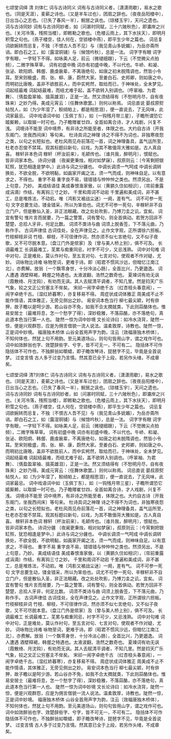 七颂堂词绎
清 刘体仁
词与古诗同义
词有与古诗同义者，〔潇潇雨歇〕，易水之歌也。〔同是天涯〕，麦蕲之诗也。〔又是羊车过也〕，团扇之辞也。〔夜夜岳阳楼中〕，日出当心之志也。〔已失了春风一半〕，鲵居之讽也。〔琼楼玉宇〕，天问之遗也。
词与古诗同妙
词有与古诗同妙者，如〔问甚时同赋，三十六陂秋色〕，即灞岸之兴也。〔关河冷落，残照当楼〕，即敕勒之歌也。〔危楼云雨上，其下水扶天〕，即明月积雪之句也。〔燕子楼空，佳人何在，空锁楼中燕〕，即平生少年之篇也。
词忌复
词欲婉转而忌复，不独〔不恨古人吾不见〕与〔我见青山多妩媚〕，为岳亦斋所诮。即白石之工，如〔露湿铜铺〕与〔候馆吟秋〕，总是一法。
词字字有眼
词字字有眼，一字轻下不得。如咏美人足，前云〔微褪细跟〕，下云〔不觉微尖点拍频〕，二微字殊草草。
词有初盛中晚
词亦有初盛中晚，不以代也。牛峤、和凝、张泌、欧阳炯、韩偓、鹿虔扆辈，不离唐绝句，如唐之初未脱隋调也，然皆小令耳。至宋则极盛，周、张、柳、康，蔚然大家。至姜白石、史邦卿，则如唐之中。而明初比唐晚，盖非不欲胜前人，而中实枵然，取给而已，于神味处，全未梦见。
词起结最难
词起结最难，而结尤难于起，盖不欲转入别调也。〔呼翠袖、为君舞〕、〔倩盈盈翠袖、搵英雄泪〕，正是一法。然又须结得有〔不愁明月尽，自有夜珠来〕之妙乃得。美成元宵云：〔任舞休歌罢。〕则何以称焉。
词忌直说
晏叔原熨帖悦人，如〔为少年湿了，鲛绡帕上，都是相思泪〕，便一直说去，了无风味，此词家最忌。
词中戏语词中如〔玉佩丁东〕，如〔一钩残月带三星〕，子瞻所谓恐它姬厮赖，以取娱一时可也。乃子瞻赠崔廿四，全首如离合诗，才人戏剧，兴复不浅。
词境诗不能至
词中境界，有非诗之所能至者，体限之也。大约自古诗〔开我东阁门，坐我西间床〕等句来。
杜诗具词之神理
诗之不得不为词也，非独寒夜怨之类，以句之长短拟也。老杜风雨见舟前落花一首，词之神理备具，盖气运所至，杜老亦忍俊不禁耳。观其标题曰新句，曰戏，为其不敢偭背大雅如是。古人真自喜。
稼轩非本色词
稼轩〔杯汝前来〕，毛颖传也。〔谁共我，醉明月〕，恨赋也。皆非词家本色。
诗词分疆
〔夜阑更秉烛，相对如梦寐〕，叔原则云：〔今宵剩把银缸照，犹恐相逢是梦中。〕此诗与词之分疆也。
中调长调须一气呵成
中调长调转换处，不欲全脱，不欲明黏，如画家开阖之法，须一气而成，则神味自足。以有意求之，不得也。
重字不易
重字良不易，错错错与忡忡忡之类也。然须另出，不是上句意，乃妙。
美成结语佳
美成春恨渔家傲，以〔黄鹂久住如相识〕，〔帘前重露成涓滴〕作结，有离钩三寸之妙。
千里和周词不动宕
千里遍和美成词，非不甚工，总是堆炼法，不动宕。唯〔鸿影又被战尘迷〕一阕，差有气。
词不可参一死句
文字总要生动，镂金错采，所以为笨伯也。词尤不可参一死句，辛稼轩非不自立门户，但是散仙入圣，非正法眼藏。改之处处吹影，乃博刀圭之讥，宜矣。
词宜有警句
惟片言而居要，乃一篇之警策，词有警句，则全首俱动。若贺方回非不楚楚，总拾人牙非，何足比数。
词须不类诗与曲
词须上脱香签，下不落元曲，乃称作手。
古词声律佳
古词佳处，全在声律见之。止作文字观，正所谓徐六担板。
竹枝柳枝非词
竹枝、柳枝，不可径律作词，然亦须不似七言绝句，又不似子夜歌，又不可尽脱本意。〔盘江门外是侬家〕及〔曾与美人桥上别〕，俱不可及。
长调最难工
长调最难工，芜累与痴重同忌，衬字不可少，又忌浅熟。
词中对句难
词中对句，正是难处，莫认作衬句，至五言对句、七言对句，使观者不作对疑，尤妙。
词咏物比诗难
咏物至词，更难于诗。即〔昭君不惯风沙远，但暗忆江南江北〕，亦费解。放翁〔一个飘零身世，十分冷淡心肠〕，全首比兴，乃更遒逸。
词人遭遇
酒壁释褐，韩偓之特遇也。太液波翻，浩然之数奇也。
夏竦词有劝无讽
〔霞散绮、月沈钩〕，有劝而无讽。其人去赋清平调者，不知几里。然是钧天广乐气象，较之文正公穷塞主不侔矣。
宋祁一闹字卓绝千古
〔红杏枝头春意闹〕，一闹字卓绝千古。〔湿红娇暮寒〕，亦复移易不得。
周症状成词体雅正
周美成不止不能作情语，其体雅正，无旁见侧出之妙。
易安词本色当行
柳七最尖颖，时有俳狎，故子瞻以是呵少游。若山谷亦不免，如我不合太撋就类，下此则蒜酪体也。惟易安居士〔最难将息，怎一个愁字了得〕，深妙稳雅，不落蒜酪，亦不落绝句，真此道本色当行第一人也。
陡然一惊为词中妙境
文长论诗曰：如冷水浇背，陡然一惊，便是兴观群怨，应是为佣言借貌一流人说法。温柔敦厚，诗教也。陡然一惊，正是词中妙境。
福唐独木桥体
山谷全首用声字为韵，注云〔效福唐独木桥体〕，不知何体也，然犹上句不用韵。至元美道场山，则句句皆用山字，谓之戏作可也。词中如效醉翁也字、效楚辞些字、兮字，皆不可无一，不可有二。
隐括体不可作
隐括体不可作也，不独醉翁如嚼蜡，即子瞻改琴诗，琵琶字不见，毕竟是全首说梦。
过变言情
古人多于过变乃言情。然其意已全于上段，若另作头绪，不成章矣。

七颂堂词绎 清?刘体仁
词与古诗同义
词有与古诗同义者，〔潇潇雨歇〕，易水之歌也。〔同是天涯〕，麦蕲之诗也。〔又是羊车过也〕，团扇之辞也。〔夜夜岳阳楼中〕，日出当心之志也。〔已失了春风一半〕，鲵居之讽也。〔琼楼玉宇〕，天问之遗也。
词与古诗同妙
词有与古诗同妙者，如〔问甚时同赋，三十六陂秋色〕，即灞岸之兴也。〔关河冷落，残照当楼〕，即敕勒之歌也。〔危楼云雨上，其下水扶天〕，即明月积雪之句也。〔燕子楼空，佳人何在，空锁楼中燕〕，即平生少年之篇也。
词忌复
词欲婉转而忌复，不独〔不恨古人吾不见〕与〔我见青山多妩媚〕，为岳亦斋所诮。即白石之工，如〔露湿铜铺〕与〔候馆吟秋〕，总是一法。
词字字有眼
词字字有眼，一字轻下不得。如咏美人足，前云〔微褪细跟〕，下云〔不觉微尖点拍频〕，二微字殊草草。
词有初盛中晚
词亦有初盛中晚，不以代也。牛峤、和凝、张泌、欧阳炯、韩偓、鹿虔扆辈，不离唐绝句，如唐之初未脱隋调也，然皆小令耳。至宋则极盛，周、张、柳、康，蔚然大家。至姜白石、史邦卿，则如唐之中。而明初比唐晚，盖非不欲胜前人，而中实枵然，取给而已，于神味处，全未梦见。
词起结最难
词起结最难，而结尤难于起，盖不欲转入别调也。〔呼翠袖、为君舞〕、〔倩盈盈翠袖、搵英雄泪〕，正是一法。然又须结得有〔不愁明月尽，自有夜珠来〕之妙乃得。美成元宵云：〔任舞休歌罢。〕则何以称焉。
词忌直说
晏叔原熨帖悦人，如〔为少年湿了，鲛绡帕上，都是相思泪〕，便一直说去，了无风味，此词家最忌。
词中戏语词中如〔玉佩丁东〕，如〔一钩残月带三星〕，子瞻所谓恐它姬厮赖，以取娱一时可也。乃子瞻赠崔廿四，全首如离合诗，才人戏剧，兴复不浅。
词境诗不能至
词中境界，有非诗之所能至者，体限之也。大约自古诗〔开我东阁门，坐我西间床〕等句来。
杜诗具词之神理
诗之不得不为词也，非独寒夜怨之类，以句之长短拟也。老杜风雨见舟前落花一首，词之神理备具，盖气运所至，杜老亦忍俊不禁耳。观其标题曰新句，曰戏，为其不敢偭背大雅如是。古人真自喜。
稼轩非本色词
稼轩〔杯汝前来〕，毛颖传也。〔谁共我，醉明月〕，恨赋也。皆非词家本色。
诗词分疆
〔夜阑更秉烛，相对如梦寐〕，叔原则云：〔今宵剩把银缸照，犹恐相逢是梦中。〕此诗与词之分疆也。
中调长调须一气呵成
中调长调转换处，不欲全脱，不欲明黏，如画家开阖之法，须一气而成，则神味自足。以有意求之，不得也。
重字不易
重字良不易，错错错与忡忡忡之类也。然须另出，不是上句意，乃妙。
美成结语佳
美成春恨渔家傲，以〔黄鹂久住如相识〕，〔帘前重露成涓滴〕作结，有离钩三寸之妙。
千里和周词不动宕
千里遍和美成词，非不甚工，总是堆炼法，不动宕。唯〔鸿影又被战尘迷〕一阕，差有气。
词不可参一死句
文字总要生动，镂金错采，所以为笨伯也。词尤不可参一死句，辛稼轩非不自立门户，但是散仙入圣，非正法眼藏。改之处处吹影，乃博刀圭之讥，宜矣。
词宜有警句
惟片言而居要，乃一篇之警策，词有警句，则全首俱动。若贺方回非不楚楚，总拾人牙非，何足比数。
词须不类诗与曲
词须上脱香签，下不落元曲，乃称作手。
古词声律佳
古词佳处，全在声律见之。止作文字观，正所谓徐六担板。
竹枝柳枝非词
竹枝、柳枝，不可径律作词，然亦须不似七言绝句，又不似子夜歌，又不可尽脱本意。〔盘江门外是侬家〕及〔曾与美人桥上别〕，俱不可及。
长调最难工
长调最难工，芜累与痴重同忌，衬字不可少，又忌浅熟。
词中对句难
词中对句，正是难处，莫认作衬句，至五言对句、七言对句，使观者不作对疑，尤妙。
词咏物比诗难
咏物至词，更难于诗。即〔昭君不惯风沙远，但暗忆江南江北〕，亦费解。放翁〔一个飘零身世，十分冷淡心肠〕，全首比兴，乃更遒逸。
词人遭遇
酒壁释褐，韩偓之特遇也。太液波翻，浩然之数奇也。
夏竦词有劝无讽
〔霞散绮、月沈钩〕，有劝而无讽。其人去赋清平调者，不知几里。然是钧天广乐气象，较之文正公穷塞主不侔矣。
宋祁一闹字卓绝千古
〔红杏枝头春意闹〕，一闹字卓绝千古。〔湿红娇暮寒〕，亦复移易不得。
周症状成词体雅正
周美成不止不能作情语，其体雅正，无旁见侧出之妙。
易安词本色当行
柳七最尖颖，时有俳狎，故子瞻以是呵少游。若山谷亦不免，如我不合太撋就类，下此则蒜酪体也。惟易安居士〔最难将息，怎一个愁字了得〕，深妙稳雅，不落蒜酪，亦不落绝句，真此道本色当行第一人也。
陡然一惊为词中妙境
文长论诗曰：如冷水浇背，陡然一惊，便是兴观群怨，应是为佣言借貌一流人说法。温柔敦厚，诗教也。陡然一惊，正是词中妙境。
福唐独木桥体
山谷全首用声字为韵，注云〔效福唐独木桥体〕，不知何体也，然犹上句不用韵。至元美道场山，则句句皆用山字，谓之戏作可也。词中如效醉翁也字、效楚辞些字、兮字，皆不可无一，不可有二。
隐括体不可作
隐括体不可作也，不独醉翁如嚼蜡，即子瞻改琴诗，琵琶字不见，毕竟是全首说梦。
过变言情
古人多于过变乃言情。然其意已全于上段，若另作头绪，不成章矣。

